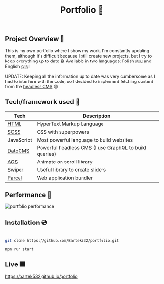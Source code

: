 <h1 align="center">
Portfolio 💼
</h1>

<br />

## Project Overview 🎨

This is my own portfolio where I show my work. I'm constantly updating them, although it's difficult because I still create new projects, but I try to keep everything up to date 😁 Available in two languages: Polish 🇵🇱 and English 🇬🇧!

UPDATE: Keeping all the information up to date was very cumbersome as I had to interfere with the code, so I decided to implement fetching content from the [headless CMS](https://en.wikipedia.org/wiki/Headless_content_management_system) 😄

## Tech/framework used 🧰

| Tech                                     | Description                                                                   |
| ---------------------------------------- | ----------------------------------------------------------------------------- |
| [HTML](https://www.w3.org/html)          | HyperText Markup Language                                                     |
| [SCSS](https://sass-lang.com)            | CSS with superpowers                                                          |
| [JavaScript](https://www.javascript.com) | Most powerful language to build websites                                      |
| [DatoCMS](https://www.datocms.com/)      | Powerful headless CMS (I use [GraphQL](https://graphql.org) to build queries) |
| [AOS](https://michalsnik.github.io/aos)  | Animate on scroll library                                                     |
| [Swiper](https://swiperjs.com)           | Useful library to create sliders                                              |
| [Parcel](https://parceljs.org)           | Web application bundler                                                       |

## Performance 💨

<img src="https://i.ibb.co/BrCX5Wz/portfolio.png" alt="portfolio performance" />

## Installation 💿

```bash

git clone https://github.com/Bartek532/portfolio.git

npm run start

```

## Live 🎆

https://bartek532.github.io/portfolio
